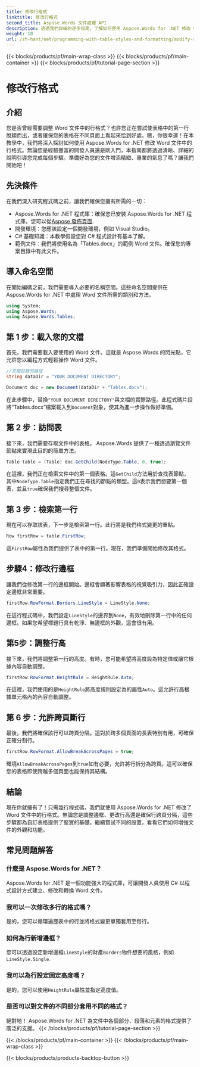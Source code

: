 ```yaml
---
title: 修改行格式
linktitle: 修改行格式
second_title: Aspose.Words 文件處理 API
description: 透過我們詳細的逐步指南，了解如何使用 Aspose.Words for .NET 修改 Word 文件中的行格式。非常適合各個層級的開發人員。
weight: 10
url: /zh-hant/net/programming-with-table-styles-and-formatting/modify-row-formatting/
---
```


{{< blocks/products/pf/main-wrap-class >}}
{{< blocks/products/pf/main-container >}}
{{< blocks/products/pf/tutorial-page-section >}}

# 修改行格式

## 介紹

您是否曾經需要調整 Word 文件中的行格式？也許您正在嘗試使表格中的第一行脫穎而出，或者確保您的表格在不同頁面上看起來恰到好處。嗯，你很幸運！在本教學中，我們將深入探討如何使用 Aspose.Words for .NET 修改 Word 文件中的行格式。無論您是經驗豐富的開發人員還是剛入門，本指南都將透過清晰、詳細的說明引導您完成每個步驟。準備好為您的文件增添精緻、專業的氣息了嗎？讓我們開始吧！

## 先決條件

在我們深入研究程式碼之前，讓我們確保您擁有所需的一切：

- Aspose.Words for .NET 程式庫：確保您已安裝 Aspose.Words for .NET 程式庫。您可以從[Aspose 發佈頁面](https://releases.aspose.com/words/net/).
- 開發環境：您應該設定一個開發環境，例如 Visual Studio。
- C# 基礎知識：本教學假設您對 C# 程式設計有基本了解。
- 範例文件：我們將使用名為「Tables.docx」的範例 Word 文件。確保您的專案目錄中有此文件。

## 導入命名空間

在開始編碼之前，我們需要導入必要的名稱空間。這些命名空間提供在 Aspose.Words for .NET 中處理 Word 文件所需的類別和方法。

```csharp
using System;
using Aspose.Words;
using Aspose.Words.Tables;
```

## 第 1 步：載入您的文檔

首先，我們需要載入要使用的 Word 文件。這就是 Aspose.Words 的閃光點，它允許您以編程方式輕鬆操作 Word 文件。

```csharp
//文檔目錄的路徑
string dataDir = "YOUR DOCUMENT DIRECTORY";

Document doc = new Document(dataDir + "Tables.docx");
```

在此步驟中，替換`"YOUR DOCUMENT DIRECTORY"`與文檔的實際路徑。此程式碼片段將“Tables.docx”檔案載入到`Document`對象，使其為進一步操作做好準備。

## 第 2 步：訪問表

接下來，我們需要存取文件中的表格。 Aspose.Words 提供了一種透過瀏覽文件節點來實現此目的的簡單方法。

```csharp
Table table = (Table) doc.GetChild(NodeType.Table, 0, true);
```

在這裡，我們正在檢索文件中的第一個表格。這`GetChild`方法用於查找表節點，其中`NodeType.Table`指定我們正在尋找的節點的類型。這`0`表示我們想要第一個表，並且`true`確保我們搜尋整個文件。

## 第 3 步：檢索第一行

現在可以存取該表，下一步是檢索第一行。此行將是我們格式變更的重點。

```csharp
Row firstRow = table.FirstRow;
```

這`FirstRow`屬性為我們提供了表中的第一行。現在，我們準備開始修改其格式。

## 步驟4：修改行邊框

讓我們從修改第一行的邊框開始。邊框會顯著影響表格的視覺吸引力，因此正確設定邊框非常重要。

```csharp
firstRow.RowFormat.Borders.LineStyle = LineStyle.None;
```

在這行程式碼中，我們設定`LineStyle`的邊界到`None`，有效地刪除第一行中的任何邊框。如果您希望標題行具有乾淨、無邊框的外觀，這會很有用。

## 第5步：調整行高

接下來，我們將調整第一行的高度。有時，您可能希望將高度設為特定值或讓它根據內容自動調整。

```csharp
firstRow.RowFormat.HeightRule = HeightRule.Auto;
```

在這裡，我們使用的是`HeightRule`將高度規則設定為的屬性`Auto`。這允許行高根據單元格內的內容自動調整。

## 第 6 步：允許跨頁斷行

最後，我們將確保該行可以跨頁分隔。這對於跨多個頁面的長表特別有用，可確保正確分割行。

```csharp
firstRow.RowFormat.AllowBreakAcrossPages = true;
```

環境`AllowBreakAcrossPages`到`true`如有必要，允許將行拆分為跨頁。這可以確保您的表格即使跨越多個頁面也能保持其結構。

## 結論

現在你就擁有了！只需幾行程式碼，我們就使用 Aspose.Words for .NET 修改了 Word 文件中的行格式。無論您是調整邊框、更改行高還是確保行跨頁分隔，這些步驟都為自訂表格提供了堅實的基礎。繼續嘗試不同的設置，看看它們如何增強文件的外觀和功能。

## 常見問題解答

### 什麼是 Aspose.Words for .NET？
Aspose.Words for .NET 是一個功能強大的程式庫，可讓開發人員使用 C# 以程式設計方式建立、修改和轉換 Word 文件。

### 我可以一次修改多行的格式嗎？
是的，您可以循環遍歷表中的行並將格式變更單獨套用至每行。

### 如何為行新增邊框？
您可以透過設定新增邊框`LineStyle`的財產`Borders`物件想要的風格，例如`LineStyle.Single`.

### 我可以為行設定固定高度嗎？
是的，您可以使用`HeightRule`屬性並指定高度值。

### 是否可以對文件的不同部分套用不同的格式？
絕對地！ Aspose.Words for .NET 為文件中各個部分、段落和元素的格式提供了廣泛的支援。
{{< /blocks/products/pf/tutorial-page-section >}}

{{< /blocks/products/pf/main-container >}}
{{< /blocks/products/pf/main-wrap-class >}}

{{< blocks/products/products-backtop-button >}}
